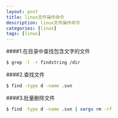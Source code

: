 ```yaml
---
layout: post
title: linux文件操作命令
description: linux文件操作命令
categories: [linux]
tags: [linux]
---
```


####1.在目录中查找包含文字的文件
```sh
$ grep -l -r findstring /dir
```
####2.查找文件
```sh
$ find -type d -name .svn
```
####3.批量删除文件
```sh
$ find -type d -name .svn | xargs rm -rf
```